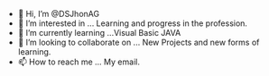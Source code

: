 - 👋 Hi, I’m @DSJhonAG
- 👀 I’m interested in ... Learning and progress in the profession.
- 🌱 I’m currently learning ...Visual Basic JAVA 
- 💞️ I’m looking to collaborate on ... New Projects and new forms of learning.
- 📫 How to reach me ... My email.

<!---
DSJhonAG/DSJhonAG is a ✨ special ✨ repository because its `README.md` (this file) appears on your GitHub profile.
You can click the Preview link to take a look at your changes.
--->
